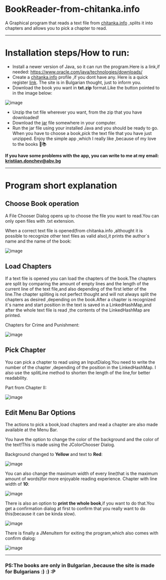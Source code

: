 # BookReader-from-chitanka.info

A Graphical program that reads a text file from <a href="https://chitanka.info/" target="_blank" >chitanka.info</a> ,splits it into chapters and allows you to pick a chapter to read.

---

# Installation steps/How to run:

* Install a newer version of Java, so it can run the program.Here is a link,if needed: <a href="https://www.oracle.com/java/technologies/downloads/" target="_blank" >https://www.oracle.com/java/technologies/downloads/</a>
* Create a <a href="https://chitanka.info/" target="_blank" >chitanka.info</a> profile ,if you dont have any. Here is a quick register <a href="https://chitanka.info/register" target="_blank" >link</a>. The site is in Bulgarian thought, just to inform you.
* Download the book you want in **txt.zip** format.Like the button pointed to in the image below: 

![image](https://github.com/Cavani99/BookReader-from-chitanka.info/assets/75423586/72fed7b0-b6f6-4398-ab63-89ae09c8bfd7)

* Unzip the txt file wherever you want, from the zip that you have downloaded!
* Download the <a href="https://github.com/Cavani99/BookReader-from-chitanka.info/tree/main/out/artifacts/BookReader_from_chitanka_info_jar" target="_blank" >jar</a> file somewhere in your computer.
* Run the jar file using your installed Java and you should be ready to go. When you have to choose a book,pick the text file that you have just unzipped. Enjoy the simple app ,which I really like ,because of my love to the books 💝📚

**If you have some problems with the app, you can write to me at my email: kristiian.donchev@abv.bg**

--- 
# Program short explanation

## Choose Book operation

A File Chooser Dialog opens up to choose the file you want to read.You can only open files with .txt extension.

When a correct text file is opened(from chitanka.info ,althought it is possible to recognize other text files as valid also),it prints the 
author`s name and the name of the book:

![image](https://github.com/Cavani99/BookReader-from-chitanka.info/assets/75423586/9cfe2be5-6574-4270-ad15-c48095bb0c6e)



## Load Chapters

If a text file is opened you can load the chapters of the book.The chapters are split by comparing the amount of empty lines and the length of the current line of the text file,and also depending of the first letter of the line.The chapter spliting is not perfect thought and will not always split the chapters as desired ,depending on the book.After a chapter is recognized it`s name and start position in the text is saved in a LinkedHashMap,and after the whole text file is read ,the contents of the LinkedHashMap are printed.


Chapters for Crime and Punishment:

![image](https://github.com/Cavani99/BookReader-from-chitanka.info/assets/75423586/aee8deba-0622-4fa2-bb83-9b0c26c71fee)



## Pick Chapter

You can pick a chapter to read using an InputDialog.You need to write the number of the chapter ,depending of the position in the LinkedHashMap.
I also use the splitLine method to shorten the length of the line,for better readability.

Part from Chapter II:

![image](https://github.com/Cavani99/BookReader-from-chitanka.info/assets/75423586/04cbe420-a3c2-44fc-9216-aa701495afd7)


## Edit Menu Bar Options

The actions to pick a book,load chapters and read a chapter are also made available at the Menu Bar.

You have the option to change the color of the background and the color of the text!This is made using the JColorChooser Dialog.

Background changed to **Yellow** and text to **Red**:

![image](https://github.com/Cavani99/BookReader-from-chitanka.info/assets/75423586/91aa36b3-34f4-4cdb-83a1-123f0670b159)


You can also change the maximum width of every line(that is the maximum amount of words)for more enjoyable reading experience.
Chapter with line width of **10**:

![image](https://github.com/Cavani99/BookReader-from-chitanka.info/assets/75423586/96b59fd2-b9ae-4c8f-995e-db7576100ed7)

There is also an option to **print the whole book**,if you want to do that.You get a confirmation dialog at first to confirm 
that you really want to do this(because it can be kinda slow).

![image](https://github.com/Cavani99/BookReader-from-chitanka.info/assets/75423586/7154b4e1-3774-4ecf-b501-1354fea8bfa0)

There is finally a JMenuItem for exiting the program,which also comes with confirm dialog:

![image](https://github.com/Cavani99/BookReader-from-chitanka.info/assets/75423586/e1c58ce9-0b72-45e5-8580-710e244ddf88)

---


### PS:The books are only in Bulgarian ,because the site is made for Bulgarians :) :) :P



